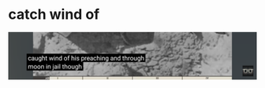 # catch wind of

![1000010650.png](catch%20wind%20of%2017692963d770450fb07933510eca6aa4/1000010650.png)